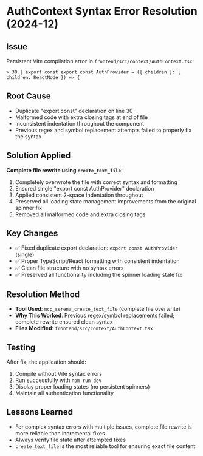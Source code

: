 # AuthContext Syntax Error Resolution (2024-12)

## Issue

Persistent Vite compilation error in `frontend/src/context/AuthContext.tsx`:

```
> 30 | export const export const AuthProvider = ({ children }: { children: ReactNode }) => {
```

## Root Cause

- Duplicate "export const" declaration on line 30
- Malformed code with extra closing tags at end of file
- Inconsistent indentation throughout the component
- Previous regex and symbol replacement attempts failed to properly fix the syntax

## Solution Applied

**Complete file rewrite using `create_text_file`**:

1. Completely overwrote the file with correct syntax and formatting
2. Ensured single "export const AuthProvider" declaration
3. Applied consistent 2-space indentation throughout
4. Preserved all loading state management improvements from the original spinner fix
5. Removed all malformed code and extra closing tags

## Key Changes

- ✅ Fixed duplicate export declaration: `export const AuthProvider` (single)
- ✅ Proper TypeScript/React formatting with consistent indentation
- ✅ Clean file structure with no syntax errors
- ✅ Preserved all functionality including the spinner loading state fix

## Resolution Method

- **Tool Used**: `mcp_serena_create_text_file` (complete file overwrite)
- **Why This Worked**: Previous regex/symbol replacements failed; complete rewrite ensured clean syntax
- **Files Modified**: `frontend/src/context/AuthContext.tsx`

## Testing

After fix, the application should:

1. Compile without Vite syntax errors
2. Run successfully with `npm run dev`
3. Display proper loading states (no persistent spinners)
4. Maintain all authentication functionality

## Lessons Learned

- For complex syntax errors with multiple issues, complete file rewrite is more reliable than incremental fixes
- Always verify file state after attempted fixes
- `create_text_file` is the most reliable tool for ensuring exact file content
